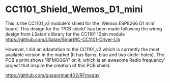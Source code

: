 # CC1101_Shield_Wemos_D1_mini

This is the CC1101_v2 module's shield for the 'Wemos ESP8266 D1 mini' board. This design for the 'PCB shield' has been made following the wiring design from LSatan's library for the CC1101 10pin module 
https://github.com/LSatan/SmartRC-CC1101-Driver-Lib 

However, I did an adaptation to the CC1101_v2 which is currently the most available version in the market (It has 8pins, blue and two circle-holes).
The PCB's print shows 'RFMOGGY' on it, which is an awesome Radio frequency' project that inspire the creation of this PCB shield.

https://github.com/gusgorman402/RFmoggy 


